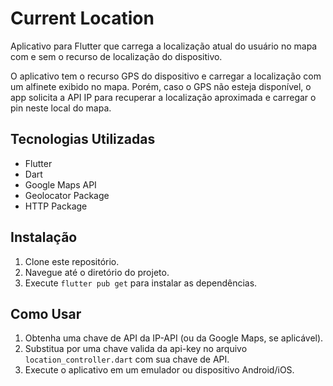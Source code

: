 # Current Location

Aplicativo para Flutter que carrega a localização atual do usuário no mapa com e sem o recurso de localização do dispositivo.

O aplicativo tem o recurso GPS do dispositivo e carregar a localização com um alfinete exibido no mapa. 
Porém, caso o GPS não esteja disponível, o app solicita a API IP para recuperar a localização aproximada e carregar o pin neste local do mapa.

## Tecnologias Utilizadas

- Flutter
- Dart
- Google Maps API
- Geolocator Package
- HTTP Package

## Instalação

1. Clone este repositório.
2. Navegue até o diretório do projeto.
3. Execute `flutter pub get` para instalar as dependências.

## Como Usar

1. Obtenha uma chave de API da IP-API (ou da Google Maps, se aplicável).
2. Substitua por uma chave valida da api-key no arquivo `location_controller.dart` com sua chave de API.
3. Execute o aplicativo em um emulador ou dispositivo Android/iOS.
